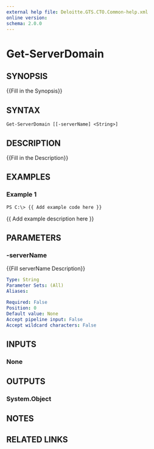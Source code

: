 ```yaml
---
external help file: Deloitte.GTS.CTO.Common-help.xml
online version: 
schema: 2.0.0
---
```


# Get-ServerDomain

## SYNOPSIS
{{Fill in the Synopsis}}

## SYNTAX

```
Get-ServerDomain [[-serverName] <String>]
```

## DESCRIPTION
{{Fill in the Description}}

## EXAMPLES

### Example 1
```
PS C:\> {{ Add example code here }}
```

{{ Add example description here }}

## PARAMETERS

### -serverName
{{Fill serverName Description}}

```yaml
Type: String
Parameter Sets: (All)
Aliases: 

Required: False
Position: 0
Default value: None
Accept pipeline input: False
Accept wildcard characters: False
```

## INPUTS

### None


## OUTPUTS

### System.Object

## NOTES

## RELATED LINKS

